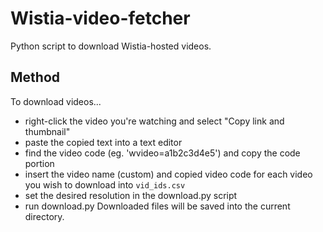 # Wistia-video-fetcher
Python script to download Wistia-hosted videos.

Method
------
To download videos...
- right-click the video you're watching and select "Copy link and thumbnail"
- paste the copied text into a text editor
- find the video code (eg. 'wvideo=a1b2c3d4e5') and copy the code portion
- insert the video name (custom) and copied video code for each video you wish to download into `vid_ids.csv`
- set the desired resolution in the download.py script
- run download.py
    Downloaded files will be saved into the current directory.
